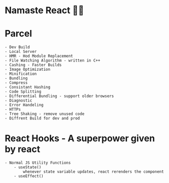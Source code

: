 # Namaste React 👨‍💻

# Parcel
    - Dev Build
    - Local Server
    - HMR - Hod Module Replacement
    - File Watching Algorithm - written in C++
    - Cashing - Faster Builds
    - Image Optimization 
    - Minification
    - Bundling
    - Compress
    - Consistant Hashing
    - Code Splitting 
    - Differential Bundling - support older browsers
    - Diagnostic
    - Error Handeling 
    - HTTPs
    - Tree Shaking - remove unused code
    - Diffrent Build for dev and prod 


# React Hooks - A superpower given by react

    - Normal JS Utility Functions
        - useState()
            whenever state variable updates, react rerenders the component
        - useEffect()
